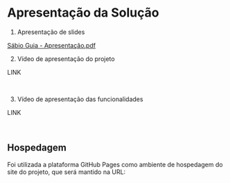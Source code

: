 # Apresentação da Solução


1. Apresentação de slides

[Sábio Guia - Apresentação.pdf](https://github.com/user-attachments/files/15937506/Sabio.Guia.-.Apresentacao.pdf)



2. Vídeo de apresentação do projeto

LINK

<br>

3. Vídeo de apresentação das funcionalidades

LINK

<br>


## Hospedagem

Foi utilizada a plataforma GitHub Pages como ambiente de hospedagem do site do projeto, que será mantido na URL: 

